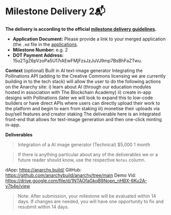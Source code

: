 # Milestone Delivery 2📬

**The delivery is according to the official [milestone delivery guidelines](https://github.com/Polkadot-Fast-Grants/delivery/blob/master/delivery-guidelines.md).**  

* **Application Document:** Please provide a link to your merged application (the `.md` file in the [applications](https://github.com/anarchybuild/fastgrantapplication/blob/master/applications/anarchybuild.md).
* **Milestone Number:** e.g. 2
* **DOT Payment Address:** 15u2TgZ6pVzoPa5U17rAEwFMjFzsJzJuVJ9mp7BsBhFaZTwu.

**Context** (optional)
Built in AI text-image generator
Integrating the Pollinations API (adding to the Creative Commons licensing we are currently building in to the tech stack) will allow the user to do the following actions on the Anarchy site:
i) learn about AI (through our education modules hosted in association with The Blockchain Academy)
ii) create in-app designs with Pollinations (later we will look to expand this to low-code builders or have direct APIs where users can directly upload their work to the platform and begin to earn from staking
iii) monetise their uploads via buy/sell features and creator staking
The deliverable here is an integrated front-end that allows for text-image generation and then one-click minting in-app.

**Deliverables**
>Integration of a AI image generator
(Technical)
$5,000
1 month

> If there is anything particular about any of the deliverables we or a future reader should know, use the respective `Notes` column.

dApp: https://anarchy.build/
GitHub: https://github.com/anarchybuild/anarchy/tree/main
Demo Vid: https://drive.google.com/file/d/1NTAOfaGkqB9Nopn_nHBX-6Ku2A-v7b4e/view

> Note: After submission, your milestone will be evaluated within 14 days. If changes are needed, you will have one opportunity to fix and resubmit within 14 days.
